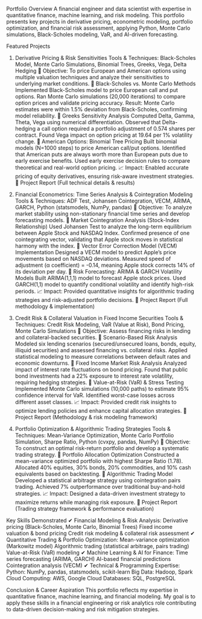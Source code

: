 Portfolio Overview
A financial engineer and data scientist with expertise in quantitative finance, machine learning, and risk modeling. This portfolio presents key projects in derivative pricing, econometric modeling, portfolio optimization, and financial risk assessment, applying Python, Monte Carlo simulations, Black-Scholes modeling, VaR, and AI-driven forecasting.

Featured Projects
1. Derivative Pricing & Risk Sensitivities
Tools & Techniques: Black-Scholes Model, Monte Carlo Simulations, Binomial Trees, Greeks, Vega, Delta Hedging
 📌 Objective: To price European and American options using multiple valuation techniques and analyze their sensitivities to underlying market conditions.
🔹 Black-Scholes vs. Monte Carlo Methods
Implemented Black-Scholes model to price European call and put options.
Ran Monte Carlo simulations (20,000 iterations) to compare option prices and validate pricing accuracy.
Result: Monte Carlo estimates were within 1.5% deviation from Black-Scholes, confirming model reliability.
🔹 Greeks Sensitivity Analysis
Computed Delta, Gamma, Theta, Vega using numerical differentiation.
Observed that Delta-hedging a call option required a portfolio adjustment of 0.574 shares per contract.
Found Vega impact on option pricing at 19.64 per 1% volatility change.
🔹 American Options: Binomial Tree Pricing
Built binomial models (N=1000 steps) to price American call/put options.
Identified that American puts are always worth more than European puts due to early exercise benefits.
Used early exercise decision rules to compare theoretical and real-world option pricing.
📈 Impact: Enabled accurate pricing of equity derivatives, ensuring risk-aware investment strategies.
📄 Project Report (Full technical details & results)

2. Financial Econometrics: Time Series Analysis & Cointegration Modeling
Tools & Techniques: ADF Test, Johansen Cointegration, VECM, ARIMA, GARCH, Python (statsmodels, NumPy, pandas)
 📌 Objective: To analyze market stability using non-stationary financial time series and develop forecasting models.
🔹 Market Cointegration Analysis (Stock-Index Relationship)
Used Johansen Test to analyze the long-term equilibrium between Apple Stock and NASDAQ Index.
Confirmed presence of one cointegrating vector, validating that Apple stock moves in statistical harmony with the index.
🔹 Vector Error Correction Model (VECM) Implementation
Designed a VECM model to predict Apple’s price movements based on NASDAQ deviations.
Measured speed of adjustment (α coefficient) = -0.14, meaning Apple stock corrects 14% of its deviation per day.
🔹 Risk Forecasting: ARIMA & GARCH Volatility Models
Built ARIMA(1,1,1) model to forecast Apple stock prices.
Used GARCH(1,1) model to quantify conditional volatility and identify high-risk periods.
📈 Impact: Provided quantitative insights for algorithmic trading strategies and risk-adjusted portfolio decisions.
📄 Project Report (Full methodology & implementation)

3. Credit Risk & Collateral Valuation in Fixed Income Securities
Tools & Techniques: Credit Risk Modeling, VaR (Value at Risk), Bond Pricing, Monte Carlo Simulations
 📌 Objective: Assess financing risks in lending and collateral-backed securities.
🔹 Scenario-Based Risk Analysis
Modeled six lending scenarios (secured/unsecured loans, bonds, equity, illiquid securities) and assessed financing vs. collateral risks.
Applied statistical modeling to measure correlations between default rates and economic downturns.
🔹 Fixed Income Market Risk Analysis
Analyzed impact of interest rate fluctuations on bond pricing.
Found that public bond investments had a 22% exposure to interest rate volatility, requiring hedging strategies.
🔹 Value-at-Risk (VaR) & Stress Testing
Implemented Monte Carlo simulations (10,000 paths) to estimate 95% confidence interval for VaR.
Identified worst-case losses across different asset classes.
📈 Impact: Provided credit risk insights to optimize lending policies and enhance capital allocation strategies.
📄 Project Report (Methodology & risk modeling framework)

4. Portfolio Optimization & Algorithmic Trading Strategies
Tools & Techniques: Mean-Variance Optimization, Monte Carlo Portfolio Simulation, Sharpe Ratio, Python (cvxpy, pandas, NumPy)
 📌 Objective: To construct an optimal risk-return portfolio and develop a systematic trading strategy.
🔹 Portfolio Allocation Optimization
Constructed a mean-variance optimized portfolio with highest Sharpe Ratio (1.78).
Allocated 40% equities, 30% bonds, 20% commodities, and 10% cash equivalents based on backtesting.
🔹 Algorithmic Trading Model
Developed a statistical arbitrage strategy using cointegration pairs trading.
Achieved 7% outperformance over traditional buy-and-hold strategies.
📈 Impact: Designed a data-driven investment strategy to maximize returns while managing risk exposure.
📄 Project Report (Trading strategy framework & performance evaluation)

Key Skills Demonstrated
✔ Financial Modeling & Risk Analysis:
Derivative pricing (Black-Scholes, Monte Carlo, Binomial Trees)
Fixed income valuation & bond pricing
Credit risk modeling & collateral risk assessment
✔ Quantitative Trading & Portfolio Optimization:
Mean-variance optimization (Markowitz model)
Algorithmic trading (statistical arbitrage, pairs trading)
Value-at-Risk (VaR) modeling
✔ Machine Learning & AI for Finance:
Time series forecasting (ARIMA, GARCH)
AI-based financial predictions
Cointegration analysis (VECM)
✔ Technical & Programming Expertise:
Python: NumPy, pandas, statsmodels, scikit-learn
Big Data: Hadoop, Spark
Cloud Computing: AWS, Google Cloud
Databases: SQL, PostgreSQL

Conclusion & Career Aspiration
This portfolio reflects my expertise in quantitative finance, machine learning, and financial modeling. My goal is to apply these skills in a financial engineering or risk analytics role contributing to data-driven decision-making and risk mitigation strategies.
